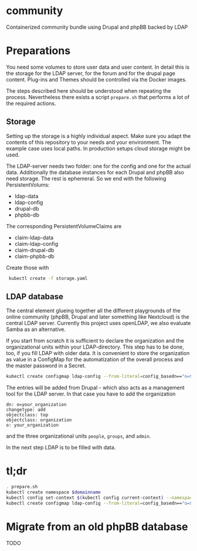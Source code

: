 # community
Containerized community bundle using Drupal and phpBB backed by LDAP

# Preparations

You need some volumes to store user data and user content. In detail this is the storage for the LDAP server, for the forum and for the drupal page content. Plug-ins and Themes should be controlled via the Docker images.

The steps described here should be understood when repeating the process. Nevertheless there exists a script `prepare.sh` that performs a lot of the required actions.

## Storage

Setting up the storage is a highly individual aspect. Make sure you adapt the contents of this repository to your needs and your environment. The example case uses local paths. In production setups cloud storage might be used.

The LDAP-server needs two folder: one for the config and one for the actual data. Additionally the database instances for each Drupal and phpBB also need storage. The rest is ephemeral. So we end with the following PersistentVolums:

* ldap-data
* ldap-config
* drupal-db
* phpbb-db

The corresponding PersistentVolumeClaims are

* claim-ldap-data
* claim-ldap-config
* claim-drupal-db
* claim-phpbb-db

Create those with

```bash
 kubectl create -f storage.yaml
```

## LDAP database

The central element glueing together all the different playgrounds of the online community (phpBB, Drupal and later something like Nextcloud) is the central LDAP server.
Currently this project uses openLDAP, we also evaluate Samba as an alternative.

If you start from scratch it is sufficient to declare the organization and the organizational units within your LDAP-directory. 
This step has to be done, too, if you fill LDAP with older data. 
It is convenient to store the organization as value in a ConfigMap for the automatization of the overall process and the master password in a Secret.

```bash
kubectl create configmap ldap-config --from-literal=config_basedn=="o=$domainname"
```

The entries will be added from Drupal - which also acts as a management tool for the LDAP server.
In that case you have to add the organization

```ldap
dn: o=your_organization
changetype: add
objectclass: top
objectclass: organization
o: your_organization
```
and the three organizational units `people`, `groups`, and `admin`.

In the next step LDAP is to be filled with data.

# tl;dr

```bash
. prepare.sh
kubectl create namespace $domainname
kubectl config set-context $(kubectl config current-context) --namespace=$domainname
kubectl create configmap ldap-config --from-literal=config_basedn=="o=$domainname"
```

# Migrate from an old phpBB database

 TODO


